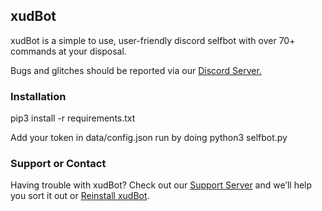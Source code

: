 ## xudBot

xudBot is a simple to use, user-friendly discord selfbot with over 70+ commands at your disposal.

Bugs and glitches should be reported via our [Discord Server.](https://discord.gg/fpM3Ew5u2S)

### Installation

pip3 install -r requirements.txt

Add your token in data/config.json run by doing python3 selfbot.py

### Support or Contact

Having trouble with xudBot? Check out our [Support Server](https://discord.gg/fpM3Ew5u2S) and we’ll help you sort it out or [Reinstall xudBot](https://github.com/Weird814/xudBot/zipball/gh-pages).
